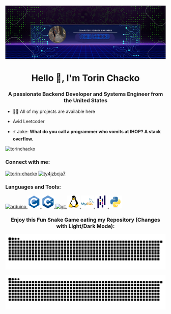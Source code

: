 ![logo](https://github.com/TorinChacko/TorinChacko/blob/main/Github%20Banner.png)

<h1 align="center">Hello 👋, I'm Torin Chacko</h1>
<h3 align="center">A passionate Backend Developer and Systems Engineer from the United States</h3>

- 👨‍💻 All of my projects are available here
  
- Avid Leetcoder

- ⚡ Joke: **What do you call a programmer who vomits at IHOP? A stack overflow.**

<p align="left"> <img src="https://komarev.com/ghpvc/?username=torinchacko&label=Profile%20views&color=0e75b6&style=flat" alt="torinchacko" /> </p>

<h3 align="left">Connect with me:</h3>
<p align="left">
<a href="https://linkedin.com/in/torin-chacko" target="blank"><img align="center" src="https://raw.githubusercontent.com/rahuldkjain/github-profile-readme-generator/master/src/images/icons/Social/linked-in-alt.svg" alt="torin-chacko" height="30" width="40" /></a>
<a href="https://www.leetcode.com/ty4jzbcja7" target="blank"><img align="center" src="https://raw.githubusercontent.com/rahuldkjain/github-profile-readme-generator/master/src/images/icons/Social/leet-code.svg" alt="ty4jzbcja7" height="30" width="40" /></a>
</p>

<h3 align="left">Languages and Tools:</h3>
<p align="left"> <a href="https://www.arduino.cc/" target="_blank" rel="noreferrer"> <img src="https://cdn.worldvectorlogo.com/logos/arduino-1.svg" alt="arduino" width="40" height="40"/> </a> <a href="https://www.cprogramming.com/" target="_blank" rel="noreferrer"> <img src="https://raw.githubusercontent.com/devicons/devicon/master/icons/c/c-original.svg" alt="c" width="40" height="40"/> </a> <a href="https://www.w3schools.com/cpp/" target="_blank" rel="noreferrer"> <img src="https://raw.githubusercontent.com/devicons/devicon/master/icons/cplusplus/cplusplus-original.svg" alt="cplusplus" width="40" height="40"/> </a> <a href="https://git-scm.com/" target="_blank" rel="noreferrer"> <img src="https://www.vectorlogo.zone/logos/git-scm/git-scm-icon.svg" alt="git" width="40" height="40"/> </a> <a href="https://www.linux.org/" target="_blank" rel="noreferrer"> <img src="https://raw.githubusercontent.com/devicons/devicon/master/icons/linux/linux-original.svg" alt="linux" width="40" height="40"/> </a> <a href="https://www.mysql.com/" target="_blank" rel="noreferrer"> <img src="https://raw.githubusercontent.com/devicons/devicon/master/icons/mysql/mysql-original-wordmark.svg" alt="mysql" width="40" height="40"/> </a> <a href="https://pandas.pydata.org/" target="_blank" rel="noreferrer"> <img src="https://raw.githubusercontent.com/devicons/devicon/2ae2a900d2f041da66e950e4d48052658d850630/icons/pandas/pandas-original.svg" alt="pandas" width="40" height="40"/> </a> <a href="https://www.python.org" target="_blank" rel="noreferrer"> <img src="https://raw.githubusercontent.com/devicons/devicon/master/icons/python/python-original.svg" alt="python" width="40" height="40"/> </a> </p>

<h3 align="center">Enjoy this Fun Snake Game eating my Repository (Changes with Light/Dark Mode):</h3>

<!-- Light mode image -->
![github-snake](https://github.com/TorinChacko/TorinChacko/blob/output/github-snake.svg#gh-light-mode-only)

<!-- Dark mode image -->
![github-snake-dark](https://github.com/TorinChacko/TorinChacko/blob/output/github-snake-dark.svg#gh-dark-mode-only)


